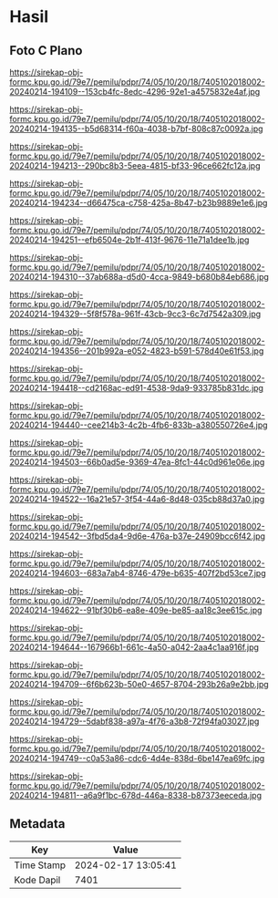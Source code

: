 # Hasil

## Foto C Plano

https://sirekap-obj-formc.kpu.go.id/79e7/pemilu/pdpr/74/05/10/20/18/7405102018002-20240214-194109--153cb4fc-8edc-4296-92e1-a4575832e4af.jpg

https://sirekap-obj-formc.kpu.go.id/79e7/pemilu/pdpr/74/05/10/20/18/7405102018002-20240214-194135--b5d68314-f60a-4038-b7bf-808c87c0092a.jpg

https://sirekap-obj-formc.kpu.go.id/79e7/pemilu/pdpr/74/05/10/20/18/7405102018002-20240214-194213--290bc8b3-5eea-4815-bf33-96ce662fc12a.jpg

https://sirekap-obj-formc.kpu.go.id/79e7/pemilu/pdpr/74/05/10/20/18/7405102018002-20240214-194234--d66475ca-c758-425a-8b47-b23b9889e1e6.jpg

https://sirekap-obj-formc.kpu.go.id/79e7/pemilu/pdpr/74/05/10/20/18/7405102018002-20240214-194251--efb6504e-2b1f-413f-9676-11e71a1dee1b.jpg

https://sirekap-obj-formc.kpu.go.id/79e7/pemilu/pdpr/74/05/10/20/18/7405102018002-20240214-194310--37ab688a-d5d0-4cca-9849-b680b84eb686.jpg

https://sirekap-obj-formc.kpu.go.id/79e7/pemilu/pdpr/74/05/10/20/18/7405102018002-20240214-194329--5f8f578a-961f-43cb-9cc3-6c7d7542a309.jpg

https://sirekap-obj-formc.kpu.go.id/79e7/pemilu/pdpr/74/05/10/20/18/7405102018002-20240214-194356--201b992a-e052-4823-b591-578d40e61f53.jpg

https://sirekap-obj-formc.kpu.go.id/79e7/pemilu/pdpr/74/05/10/20/18/7405102018002-20240214-194418--cd2168ac-ed91-4538-9da9-933785b831dc.jpg

https://sirekap-obj-formc.kpu.go.id/79e7/pemilu/pdpr/74/05/10/20/18/7405102018002-20240214-194440--cee214b3-4c2b-4fb6-833b-a380550726e4.jpg

https://sirekap-obj-formc.kpu.go.id/79e7/pemilu/pdpr/74/05/10/20/18/7405102018002-20240214-194503--66b0ad5e-9369-47ea-8fc1-44c0d961e06e.jpg

https://sirekap-obj-formc.kpu.go.id/79e7/pemilu/pdpr/74/05/10/20/18/7405102018002-20240214-194522--16a21e57-3f54-44a6-8d48-035cb88d37a0.jpg

https://sirekap-obj-formc.kpu.go.id/79e7/pemilu/pdpr/74/05/10/20/18/7405102018002-20240214-194542--3fbd5da4-9d6e-476a-b37e-24909bcc6f42.jpg

https://sirekap-obj-formc.kpu.go.id/79e7/pemilu/pdpr/74/05/10/20/18/7405102018002-20240214-194603--683a7ab4-8746-479e-b635-407f2bd53ce7.jpg

https://sirekap-obj-formc.kpu.go.id/79e7/pemilu/pdpr/74/05/10/20/18/7405102018002-20240214-194622--91bf30b6-ea8e-409e-be85-aa18c3ee615c.jpg

https://sirekap-obj-formc.kpu.go.id/79e7/pemilu/pdpr/74/05/10/20/18/7405102018002-20240214-194644--167966b1-661c-4a50-a042-2aa4c1aa916f.jpg

https://sirekap-obj-formc.kpu.go.id/79e7/pemilu/pdpr/74/05/10/20/18/7405102018002-20240214-194709--6f6b623b-50e0-4657-8704-293b26a9e2bb.jpg

https://sirekap-obj-formc.kpu.go.id/79e7/pemilu/pdpr/74/05/10/20/18/7405102018002-20240214-194729--5dabf838-a97a-4f76-a3b8-72f94fa03027.jpg

https://sirekap-obj-formc.kpu.go.id/79e7/pemilu/pdpr/74/05/10/20/18/7405102018002-20240214-194749--c0a53a86-cdc6-4d4e-838d-6be147ea69fc.jpg

https://sirekap-obj-formc.kpu.go.id/79e7/pemilu/pdpr/74/05/10/20/18/7405102018002-20240214-194811--a6a9f1bc-678d-446a-8338-b87373eeceda.jpg


## Metadata

| Key        | Value               |
| ---------- | ------------------- |
| Time Stamp | 2024-02-17 13:05:41 |
| Kode Dapil | 7401                |



